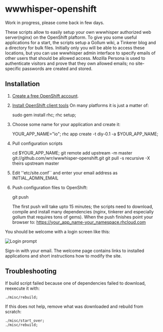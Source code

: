 wwwhisper-openshift
===================

Work in progress, please come back in few days.

These scripts allow to easily setup your own wwwhisper authorized web
server(nginx) on the OpenShift plaftorm. To give you some useful
applications for a start, the scripts setup a Gollum wiki, a Tinkerer
blog and a directory for bulk files. Initially only you will be able
to access these locations, but you can use wwwhisper admin interface
to specify emails of other users that should be allowed
access. Mozilla Persona is used to authenticate visitors and prove
that they own allowed emails; no site-specific passwords are created
and stored.

Installation
------------

1. [Create a free OpenShift account](https://openshift.redhat.com/app/).

2. [Install OpenShift client
tools](https://openshift.redhat.com/community/get-started)
On many platforms it is just a matter of:

    sudo gem install rhc;
    rhc setup;

3. Choose some name for your application and create it:

    YOUR_APP_NAME="io";
    rhc app create -t diy-0.1 -a $YOUR_APP_NAME;

4. Pull configuration scripts

    cd $YOUR_APP_NAME;
    git remote add upstream -m master git://github.com/wrr/wwwhisper-openshift.git
    git pull -s recursive -X theirs upstream master

5. Edit ''etc/site.conf`` and enter your email address as INITIAL_ADMIN_EMAIL

6. Push configuration files to OpenShift:

    git push

   The first push will take upto 15 minutes; the scripts need
   to download, compile and install many dependencies (nginx, tinkerer
   and especially gollum that requires tons of gems). When the push
   finishes point your browser to:
   https://your_app_name-your_namespace.rhcloud.com

You should be welcome with a login screen like this:

![Login prompt](https://raw.github.com/wrr/www/master/mixedbit.org/wwwhisper_screens/login_required.png)

Sign-in with your email. The welcome page contains links to installed
applications and short instructions how to modify the site.


Troubleshooting
---------------

If build script failed because one of dependencies failed to download, reexecute it with:

    ./misc/rebuild;

If this does not help, remove what was downloaded and rebuild from scratch:

    ./misc/start_over;
    ./misc/rebuild;

